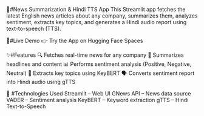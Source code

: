 📰#News Summarization & Hindi TTS App
This Streamlit app fetches the latest English news articles about any company, summarizes them, analyzes sentiment, extracts key topics, and generates a Hindi audio report using text-to-speech (TTS).

🔗#Live Demo
👉 Try the App on Hugging Face Spaces

✨#Features
🔍 Fetches real-time news for any company
📝 Summarizes headlines and content
📊 Performs sentiment analysis (Positive, Negative, Neutral)
🧠 Extracts key topics using KeyBERT
🗣️ Converts sentiment report into Hindi audio using gTTS

🚀 #Technologies Used
Streamlit – Web UI
GNews API – News data source
VADER – Sentiment analysis
KeyBERT – Keyword extraction
gTTS – Hindi Text-to-Speech
